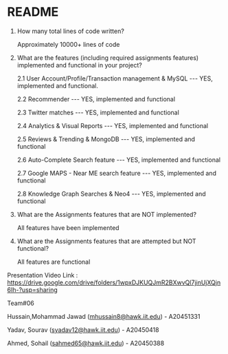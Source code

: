 # README

1. How many total lines of code written?

    Approximately 10000+ lines of code 

 
2. What are the features  (including required assignments features) implemented and functional in your project?

    2.1 User Account/Profile/Transaction management & MySQL  --- YES, implemented and functional.

    2.2 Recommender                                          --- YES, implemented and functional

    2.3 Twitter matches                                      --- YES, implemented and functional

    2.4 Analytics & Visual Reports                           --- YES, implemented and functional     

    2.5 Reviews & Trending & MongoDB                         --- YES, implemented and functional

    2.6 Auto-Complete Search feature					     --- YES, implemented and functional

    2.7 Google MAPS - Near ME search feature			     --- YES, implemented and functional

    2.8 Knowledge Graph Searches & Neo4                      --- YES, implemented and functional

 

 3. What are the Assignments features that are NOT implemented?
 
    All features have been implemented

 4. What are the Assignments features that are attempted but NOT functional?

    All features are functional


Presentation Video Link : https://drive.google.com/drive/folders/1wpxDJKUQJmR2BXwvQl7jinUjXQjn6Ih-?usp=sharing

Team#06

Hussain,Mohammad Jawad (mhussain8@hawk.iit.edu) - A20451331

Yadav, Sourav (syadav12@hawk.iit.edu) - A20450418

Ahmed, Sohail (sahmed65@hawk.iit.edu) - A20450388
 

 

             